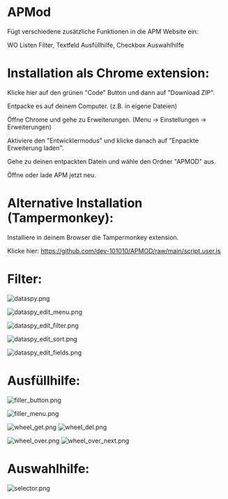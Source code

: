 # APMod

Fügt verschiedene zusätzliche Funktionen in die APM Website ein:

WO Listen Filter, Textfeld Ausfüllhilfe, Checkbox Auswahlhilfe

# Installation als Chrome extension:

Klicke hier auf den grünen "Code" Button und dann auf "Download ZIP".

Entpacke es auf deinem Computer. (z.B. in eigene Dateien)

Öffne Chrome und gehe zu Erweiterungen. (Menu -> Einstellungen -> Erweiterungen)

Aktiviere den "Entwicklermodus" und klicke danach auf "Enpackte Erweiterung laden".

Gehe zu deinen entpackten Datein und wähle den Ordner "APMOD" aus.

Öffne oder lade APM jetzt neu.

# Alternative Installation (Tampermonkey):

Installiere in deinem Browser die Tampermonkey extension.

Klicke hier: https://github.com/dev-101010/APMOD/raw/main/script.user.js

# Filter:

![dataspy.png](https://github.com/dev-101010/APMOD/blob/main/images/dataspy.png)

![dataspy_edit_menu.png](https://github.com/dev-101010/APMOD/blob/main/images/dataspy_edit_menu.png)

![dataspy_edit_filter.png](https://github.com/dev-101010/APMOD/blob/main/images/dataspy_edit_filter.png)

![dataspy_edit_sort.png](https://github.com/dev-101010/APMOD/blob/main/images/dataspy_edit_sort.png)

![dataspy_edit_fields.png](https://github.com/dev-101010/APMOD/blob/main/images/dataspy_edit_fields.png)

# Ausfüllhilfe:

![filler_button.png](https://github.com/dev-101010/APMOD/blob/main/images/filler_button.png)

![filler_menu.png](https://github.com/dev-101010/APMOD/blob/main/images/filler_menu.png)

![wheel_get.png](https://github.com/dev-101010/APMOD/blob/main/images/wheel_get.png)
![wheel_del.png](https://github.com/dev-101010/APMOD/blob/main/images/wheel_del.png)

![wheel_over.png](https://github.com/dev-101010/APMOD/blob/main/images/wheel_over.png)
![wheel_over_next.png](https://github.com/dev-101010/APMOD/blob/main/images/wheel_over_next.png)



# Auswahlhilfe:

![selector.png](https://github.com/dev-101010/APMOD/blob/main/images/selector.png)
